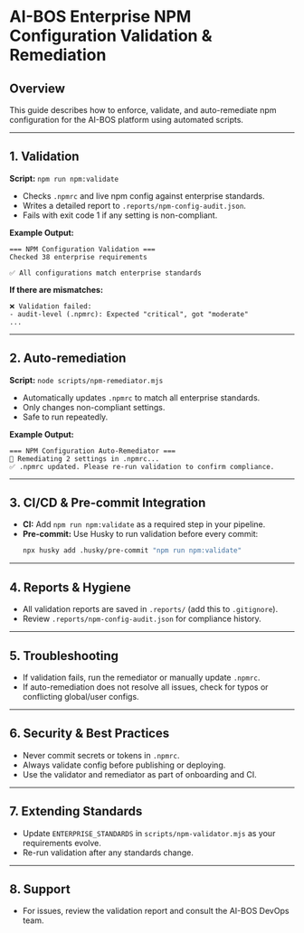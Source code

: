 # AI-BOS Enterprise NPM Configuration Validation & Remediation

## Overview

This guide describes how to enforce, validate, and auto-remediate npm configuration for the AI-BOS platform using automated scripts.

---

## 1. Validation

**Script:** `npm run npm:validate`

- Checks `.npmrc` and live npm config against enterprise standards.
- Writes a detailed report to `.reports/npm-config-audit.json`.
- Fails with exit code 1 if any setting is non-compliant.

**Example Output:**

```
=== NPM Configuration Validation ===
Checked 38 enterprise requirements

✅ All configurations match enterprise standards
```

**If there are mismatches:**

```
❌ Validation failed:
- audit-level (.npmrc): Expected "critical", got "moderate"
...
```

---

## 2. Auto-remediation

**Script:** `node scripts/npm-remediator.mjs`

- Automatically updates `.npmrc` to match all enterprise standards.
- Only changes non-compliant settings.
- Safe to run repeatedly.

**Example Output:**

```
=== NPM Configuration Auto-Remediator ===
🔧 Remediating 2 settings in .npmrc...
✅ .npmrc updated. Please re-run validation to confirm compliance.
```

---

## 3. CI/CD & Pre-commit Integration

- **CI:** Add `npm run npm:validate` as a required step in your pipeline.
- **Pre-commit:** Use Husky to run validation before every commit:
  ```bash
  npx husky add .husky/pre-commit "npm run npm:validate"
  ```

---

## 4. Reports & Hygiene

- All validation reports are saved in `.reports/` (add this to `.gitignore`).
- Review `.reports/npm-config-audit.json` for compliance history.

---

## 5. Troubleshooting

- If validation fails, run the remediator or manually update `.npmrc`.
- If auto-remediation does not resolve all issues, check for typos or conflicting global/user configs.

---

## 6. Security & Best Practices

- Never commit secrets or tokens in `.npmrc`.
- Always validate config before publishing or deploying.
- Use the validator and remediator as part of onboarding and CI.

---

## 7. Extending Standards

- Update `ENTERPRISE_STANDARDS` in `scripts/npm-validator.mjs` as your requirements evolve.
- Re-run validation after any standards change.

---

## 8. Support

- For issues, review the validation report and consult the AI-BOS DevOps team.
